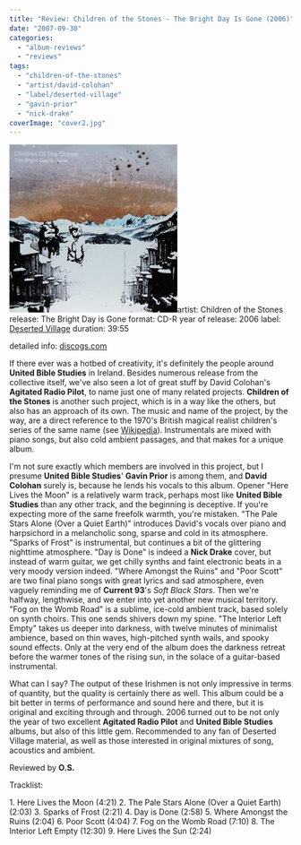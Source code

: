 ```yaml
---
title: "Review: Children of the Stones - The Bright Day Is Gone (2006)"
date: "2007-09-30"
categories: 
  - "album-reviews"
  - "reviews"
tags: 
  - "children-of-the-stones"
  - "artist/david-colohan"
  - "label/deserted-village"
  - "gavin-prior"
  - "nick-drake"
coverImage: "cover2.jpg"
---
```


[![](images/cover2.jpg "cots_brightday")](http://www.eveningoflight.nl/wordpress/wp-content/uploads/2011/11/cover2.jpg)artist: Children of the Stones release: The Bright Day is Gone format: CD-R year of release: 2006 label: [Deserted Village](http://www.desertedvillage.com/) duration: 39:55

detailed info: [discogs.com](http://www.discogs.com/Children-Of-The-Stones-The-Bright-Day-Is-Gone/release/1171753)

If there ever was a hotbed of creativity, it's definitely the people around **United Bible Studies** in Ireland. Besides numerous release from the collective itself, we've also seen a lot of great stuff by David Colohan's **Agitated Radio Pilot**, to name just one of many related projects. **Children of the Stones** is another such project, which is in a way like the others, but also has an approach of its own. The music and name of the project, by the way, are a direct reference to the 1970's British magical realist children's series of the same name (see [Wikipedia](http://en.wikipedia.org/wiki/Children_of_the_Stones)). Instrumentals are mixed with piano songs, but also cold ambient passages, and that makes for a unique album.

I'm not sure exactly which members are involved in this project, but I presume **United Bible Studies**' **Gavin Prior** is among them, and **David Colohan** surely is, because he lends his vocals to this album. Opener "Here Lives the Moon" is a relatively warm track, perhaps most like **United Bible Studies** than any other track, and the beginning is deceptive. If you're expecting more of the same freefolk warmth, you're mistaken. "The Pale Stars Alone (Over a Quiet Earth)" introduces David's vocals over piano and harpsichord in a melancholic song, sparse and cold in its atmosphere. "Sparks of Frost" is instrumental, but continues a bit of the glittering nighttime atmosphere. "Day is Done" is indeed a **Nick Drake** cover, but instead of warm guitar, we get chilly synths and faint electronic beats in a very moody version indeed. "Where Amongst the Ruins" and "Poor Scott" are two final piano songs with great lyrics and sad atmosphere, even vaguely reminding me of **Current 93**'s _Soft Black Stars_. Then we're halfway, lengthwise, and we enter into yet another new musical territory. "Fog on the Womb Road" is a sublime, ice-cold ambient track, based solely on synth choirs. This one sends shivers down my spine. "The Interior Left Empty" takes us deeper into darkness, with twelve minutes of minimalist ambience, based on thin waves, high-pitched synth wails, and spooky sound effects. Only at the very end of the album does the darkness retreat before the warmer tones of the rising sun, in the solace of a guitar-based instrumental.

What can I say? The output of these Irishmen is not only impressive in terms of quantity, but the quality is certainly there as well. This album could be a bit better in terms of performance and sound here and there, but it is original and exciting through and through. 2006 turned out to be not only the year of two excellent **Agitated Radio Pilot** and **United Bible Studies** albums, but also of this little gem. Recommended to any fan of Deserted Village material, as well as those interested in original mixtures of song, acoustics and ambient.

Reviewed by **O.S.**

Tracklist:

1\. Here Lives the Moon (4:21) 2. The Pale Stars Alone (Over a Quiet Earth) (2:03) 3. Sparks of Frost (2:21) 4. Day is Done (2:58) 5. Where Amongst the Ruins (2:04) 6. Poor Scott (4:04) 7. Fog on the Womb Road (7:10) 8. The Interior Left Empty (12:30) 9. Here Lives the Sun (2:24)
